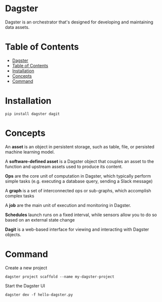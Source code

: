 # Dagster

Dagster is an orchestrator that's designed for developing and maintaining data assets.

# Table of Contents
- [Dagster](#dagster)
- [Table of Contents](#table-of-contents)
- [Installation](#installation)
- [Concepts](#concepts)
- [Command](#command)


# Installation
``` shell
pip install dagster dagit
```

# Concepts
An **asset** is an object in persistent storage, such as table, file, or persisted machine learning model.

A **software-defined asset** is a Dagster object that couples an asset to the function and upstream assets used to produce its content.

**Ops** are the core unit of computation in Dagster, which typically perform simple tasks (e.g. executing a database query, sending a Slack message)

A **graph** is a set of interconnected ops or sub-graphs, which accomplish complex tasks

A **job** are the main unit of execution and monitoring in Dagster.

**Schedules** launch runs on a fixed interval, while sensors allow you to do so based on an external state change

**Dagit** is a web-based interface for viewing and interacting with Dagster objects.


# Command
Create a new project
``` shell
dagster project scaffold --name my-dagster-project
```

Start the Dagster UI
``` shell
dagster dev -f hello-dagster.py
```
